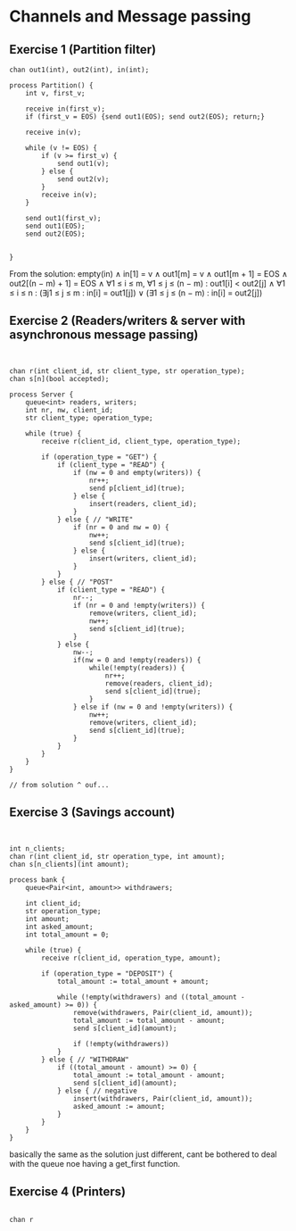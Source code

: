 # Channels and Message passing
## Exercise 1 (Partition filter)
```
chan out1(int), out2(int), in(int);

process Partition() {
    int v, first_v;

    receive in(first_v);
    if (first_v = EOS) {send out1(EOS); send out2(EOS); return;}

    receive in(v);

    while (v != EOS) {
        if (v >= first_v) {
            send out1(v);
        } else {
            send out2(v);
        }
        receive in(v);
    }

    send out1(first_v); 
    send out1(EOS); 
    send out2(EOS);


}
```

From the solution:
empty(in) ∧ in[1] = v ∧ out1[m] = v ∧ out1[m + 1] = EOS ∧ out2[(n − m) + 1] = EOS
∧ ∀1 ≤ i ≤ m, ∀1 ≤ j ≤ (n − m) : out1[i] < out2[j]
∧ ∀1 ≤ i ≤ n : (∃j1 ≤ j ≤ m : in[i] = out1[j]) ∨ (∃1 ≤ j ≤ (n − m) : in[i] = out2[j])


## Exercise 2 (Readers/writers & server with asynchronous message passing)

```


chan r(int client_id, str client_type, str operation_type);
chan s[n](bool accepted);

process Server {
    queue<int> readers, writers;
    int nr, nw, client_id;
    str client_type; operation_type;

    while (true) {
        receive r(client_id, client_type, operation_type);

        if (operation_type = "GET") {
            if (client_type = "READ") {
                if (nw = 0 and empty(writers)) {
                    nr++; 
                    send p[client_id](true);
                } else {
                    insert(readers, client_id);
                }
            } else { // "WRITE"
                if (nr = 0 and nw = 0) {
                    nw++;
                    send s[client_id](true);
                } else {
                    insert(writers, client_id);
                }
            }
        } else { // "POST"
            if (client_type = "READ") {
                nr--;
                if (nr = 0 and !empty(writers)) {
                    remove(writers, client_id);
                    nw++;
                    send s[client_id](true);
                }
            } else {
                nw--;
                if(nw = 0 and !empty(readers)) {
                    while(!empty(readers)) {
                        nr++;
                        remove(readers, client_id);
                        send s[client_id](true);
                    }
                } else if (nw = 0 and !empty(writers)) {
                    nw++;
                    remove(writers, client_id);
                    send s[client_id](true);
                }
            }
        }
    }
}

// from solution ^ ouf...
```


## Exercise 3 (Savings account)
```


int n_clients;
chan r(int client_id, str operation_type, int amount);
chan s[n_clients](int amount);

process bank {
    queue<Pair<int, amount>> withdrawers;

    int client_id;
    str operation_type;
    int amount;
    int asked_amount;
    int total_amount = 0;

    while (true) {
        receive r(client_id, operation_type, amount);

        if (operation_type = "DEPOSIT") {
            total_amount := total_amount + amount;

            while (!empty(withdrawers) and ((total_amount - asked_amount) >= 0)) {
                remove(withdrawers, Pair(client_id, amount));
                total_amount := total_amount - amount;
                send s[client_id](amount);

                if (!empty(withdrawers))
            }
        } else { // "WITHDRAW"
            if ((total_amount - amount) >= 0) {
                total_amount := total_amount - amount;
                send s[client_id](amount);
            } else { // negative
                insert(withdrawers, Pair(client_id, amount));
                asked_amount := amount;
            }
        }
    }
}

```

basically the same as the solution just different, cant be bothered to deal with the queue noe having a get_first function.


## Exercise 4 (Printers)

```

chan r